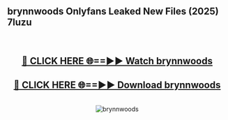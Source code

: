 <h2>brynnwoods Onlyfans Leaked New Files (2025) 7luzu</h2>
<br>
<div align="center">
<h2><a href="https://mediafiles.top/brynnwoods&ref=git" rel="nofollow">🔴 CLICK HERE 🌐==►► Watch brynnwoods</a></h2>
<h2><a href="https://mediafiles.top/brynnwoods&ref=git" rel="nofollow">🔴 CLICK HERE 🌐==►► Download brynnwoods</a></h2>
<br>
<a href="https://mediafiles.top/brynnwoods&ref=git" rel="nofollow" data-target="animated-image.originalLink"><img src="https://i.ibb.co.com/xMMVF88/686577567.gif" alt="brynnwoods" style="max-width: 100%; display: inline-block;" data-target="animated-image.originalImage"></a>
</div>
<br>
<br>